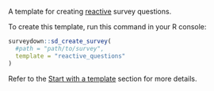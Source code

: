 A template for creating [reactive](https://surveydown.org/docs/reactivity.html) survey questions.

To create this template, run this command in your R console:

```r
surveydown::sd_create_survey(
  #path = "path/to/survey",
  template = "reactive_questions"
)
```

Refer to the [Start with a template](https://surveydown.org/docs/getting-started#start-with-a-template) section for more details.
